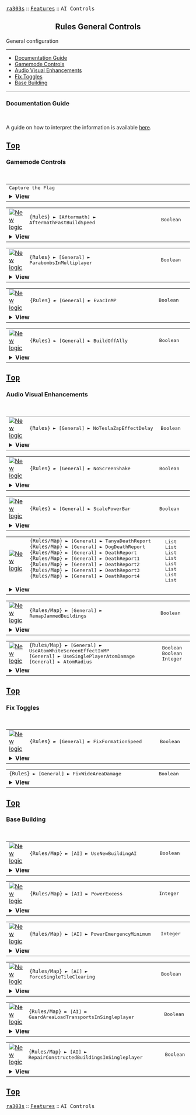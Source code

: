 <a href="../README.md"><kbd>ra303s</kbd></a> :: <a href="./features.md"><kbd>Features</kbd></a> :: <kbd><kbd>AI Controls</kbd></kbd><br>
<h2 align="center">Rules General Controls</h2>

General configuration

-------

 - [Documentation Guide](#documentation-guide)
 - [Gamemode Controls](#gamemode-controls)
 - [Audio Visual Enhancements](#audio-visual-enhancements) 
 - [Fix Toggles](#fix-toggles) 
 - [Base Building](#base-building) 


-------
### Documentation Guide
<br>

A guide on how to interpret the information is available [here](./dockeys.md).


<a href="#rules-general-controls"><kbd>Top</kbd></a><br>
-------
### Gamemode Controls
<br>


<table><tr><td width="1012"><samp>
Capture the Flag
</samp></td></tr><tr><td><details><summary><b>View</b></summary>
  
```Inherited from iran's r-series```

Capture the flag can now be enabled for skirmish. Westwood added specific checks to disable this game mode for skirmish, but I don't know why. Be warned.
</details></td></tr></table>


<table><tr><td width="50"><a href="#"><img title="New logic" src="./img/30x15/new.png"></a></td><td width="842"><samp>
<code>{Rules}</code> ► [Aftermath] ► AftermathFastBuildSpeed
</samp></td><td width="120"><samp>Boolean</samp></td></tr><tr><td colspan="3"><details><summary><b>View</b></summary>

```Inherited from iran's r-series```

New **RULES.INI** `AftermathFastBuildSpeed`= yes/no keyword under the section [Aftermath], with this enabled there won't be a cap for build speed increase when you buy additional production facilities of the same type (e.g. more than two Barracks)and the Aftermath expansion is installed. If you want to use this online you need to play versus other players running this patch and the "Force AM fast build speed" RULES.INI file (this is also available as a RedAlertConfig.exe option).
</details></td></tr></table>


<table><tr><td width="50"><a href="#"><img title="New logic" src="./img/30x15/new.png"></a></td><td width="842"><samp>
<code>{Rules}</code> ► [General] ► ParabombsInMultiplayer
</samp></td><td width="120"><samp>Boolean</samp></td></tr><tr><td colspan="3"><details><summary><b>View</b></summary>
  
```Inherited from iran's r-series```

When enabled it will make parabombs available in multiplayer.
</details></td></tr></table>


<table><tr><td width="50"><a href="#"><img title="New logic" src="./img/30x15/new.png"></a></td><td width="842"><samp>
<code>{Rules}</code> ► [General] ► EvacInMP
</samp></td><td width="120"><samp>Boolean</samp></td></tr><tr><td colspan="3"><details><summary><b>View</b></summary>
  
```Inherited from iran's r-series```

When enabled, the infantry `GNRL` and `EINSTEIN` get evacuated if they enter a Chinook in multiplayer. Enabled by default.
</details></td></tr></table>


<table><tr><td width="50"><a href="#"><img title="New logic" src="./img/30x15/new.png"></a></td><td width="842"><samp>
<code>{Rules}</code> ► [General] ► BuildOffAlly
</samp></td><td width="120"><samp>Boolean</samp></td></tr><tr><td colspan="3"><details><summary><b>View</b></summary>
  
```Inherited from iran's r-series```

Allows the player to build off ally buildings.
</details></td></tr></table>


<a href="#rules-general-controls"><kbd>Top</kbd></a><br>
-------
### Audio Visual Enhancements
<br>

<table><tr><td width="50"><a href="#"><img title="New logic" src="./img/30x15/new.png"></a></td><td width="842"><samp>
<code>{Rules}</code> ► [General] ► NoTeslaZapEffectDelay
</samp></td><td width="120"><samp>Boolean</samp></td></tr><tr><td colspan="3"><details><summary><b>View</b></summary>
  
```Inherited from iran's r-series```

Suppresses the tesla zap drawing effect, removing artificial latency from the rendering. This may cause tesla bolts to be invisible.
</details></td></tr></table>


<table><tr><td width="50"><a href="#"><img title="New logic" src="./img/30x15/new.png"></a></td><td width="842"><samp>
<code>{Rules}</code> ► [General] ► NoScreenShake
</samp></td><td width="120"><samp>Boolean</samp></td></tr><tr><td colspan="3"><details><summary><b>View</b></summary>
  
```Inherited from iran's r-series```

Suppresses full screen shake, removing artificial latency from the rendering, especially if there are several explosions happening at once. 
</details></td></tr></table>


<table><tr><td width="50"><a href="#"><img title="New logic" src="./img/30x15/new.png"></a></td><td width="842"><samp>
<code>{Rules}</code> ► [General] ► ScalePowerBar
</samp></td><td width="120"><samp>Boolean</samp></td></tr><tr><td colspan="3"><details><summary><b>View</b></summary>
  
Changes in the power meter is hardly seen when the player has above 1600 power or drain.
If enabled, the power bar will scale with increased power generation and consumption. 
</details></td></tr></table>


<table><tr><td width="50"><a href="#"><img title="New logic" src="./img/30x15/new.png"></a></td><td width="842"><samp>
<code>{Rules/Map}</code> ► [General]  ► TanyaDeathReport<br>
<code>{Rules/Map}</code> ► [General]  ► DogDeathReport<br>
<code>{Rules/Map}</code> ► [General]  ► DeathReport<br>
<code>{Rules/Map}</code> ► [General]  ► DeathReport1<br>
<code>{Rules/Map}</code> ► [General]  ► DeathReport2<br>
<code>{Rules/Map}</code> ► [General]  ► DeathReport3<br>
<code>{Rules/Map}</code> ► [General]  ► DeathReport4

</samp></td><td width="120"><samp>List<br>
List<br>
List<br>
List<br>
List<br>
List<br>
List<br>
List
</a></samp></td></tr><tr><td colspan="3"><details><summary><b>View</b></summary>

```New Logic```

Replaces defaults for the infantry responses. See <a href="./infantrytypes.md/#custom-voices">InfantryTypes</a> for more details.
</details></td></tr></table>


<table><tr><td width="50"><a href="#"><img title="New logic" src="./img/30x15/new.png"></a></td><td width="842"><samp>
<code>{Rules/Map}</code> ► [General] ► RemapJammedBuildings
</samp></td><td width="120"><samp>Boolean</samp></td></tr><tr><td colspan="3"><details><summary><b>View</b></summary>

If set to true, remaps jammed buildings using the Shade remap. See <a href="./buildingtypes.md/#jamming-buildings">BuildingTypes</a> for more details. 
</details></td></tr></table>


<table><tr><td width="50"><a href="#"><img title="New logic" src="./img/30x15/new.png"></a></td><td width="842"><samp>
<code>{Rules/Map}</code> ► [General]  ► UseAtomWhiteScreenEffectInMP<br>
[General]  ► UseSinglePlayerAtomDamage<br>
[General]  ► AtomRadius
</samp></td><td width="120"><samp>Boolean<br>Boolean<br>Integer</a></samp></td></tr><tr><td colspan="3"><details><summary><b>View</b></summary>

```Inherited from iran's r-series)```

Atomic weapon controls. See <a href="./warheads.md/#atomic-weapons">Warheads</a> for more details. 
</details></td></tr></table>


<a href="#rules-general-controls"><kbd>Top</kbd></a><br>
-------
### Fix Toggles
<br>

<table><tr><td width="50"><a href="#"><img title="New logic" src="./img/30x15/new.png"></a></td><td width="842"><samp>
<code>{Rules}</code> ► [General] ► FixFormationSpeed
</samp></td><td width="120"><samp>Boolean</samp></td></tr><tr><td colspan="3"><details><summary><b>View</b></summary>
  
```Inherited from AlexB's Arda / iran's r-series```

Optional fix for the formation exploit, the slowest unit speed is used now as formation speed when this fix is enabled. This fix is applied by default for skirmish and single player, but not in multiplayer.
</details></td></tr></table>


<table><tr><td width="892"><samp>
<code>{Rules}</code> ► [General]  ► FixWideAreaDamage
</samp></td><td width="120"><samp>Boolean</samp></td></tr><tr><td colspan="2"><details><summary><b>View</b></summary>

Large explosions with a very large area of effect (Nuke, Monster Tank explosions) had their damage values calculated incorrectly - the damage increases the further it is from the epicenter.

This fix inverts the relationship so that the epicenter receives the maximum damage, and the radial edge receives 0 damage. 
</details></td></tr></table>



<a href="#rules-general-controls"><kbd>Top</kbd></a><br>
-------
### Base Building
<br>

<table><tr><td width="50"><a href="#"><img title="New logic" src="./img/30x15/new.png"></a></td><td width="842"><samp>
<code>{Rules/Map}</code> ► [AI]  ► UseNewBuildingAI
</samp></td><td width="120"><samp>Boolean</samp></td></tr><tr><td colspan="3"><details><summary><b>View</b></summary>
 
If set to true, an AutoBase AI will use [<BuildingType>] ► `AIBuildType` and `AIBuildLimit` to queue its structures. Prerequisite checks, Owner checks and tech levels are honored.
This allows several modding improvements to the Skirmish/Multiplayer AI, and Singleplayer AI if AutoBase is triggered. Examples include:

 - Allowing new buildings to be considered by the AI.
 - Existing buildings can now be considered by the AI. This includes the Service Depot, Camo Pillbox and superweapons.
 - The AI no longer builds buildings that it is not an Owner of (unless DoubleOwned is in play). This allows you to use faction-specific replacements, and the AI can build them instead of the original. 
 - Muitlple buildings can be sloted into the same `AIBuildType` category. You are no longer stuck with hardcoded structures like Ore Refinery, Barracks, War Factory, Tesla Coil, Helipad, Airfield checks  

The new BaseBuilding base plan is as follows:

|Step              |Condition                                                                                     |Build (`AIBuildType`)    |Priority
:------------------|:---------------------------------------------------------------------------------------------|:------------------------|:--------------------------------------------------
|Refinery          |Number of refineries below [AI] ► `RefineryLimit` <br>and below [AI] ► `RefineryRatio`        |REFINERY                 |If no refinery, `HIGH`. <br>Otherwise, `NORMAL`
|Low Power         |Base at low power                                                                             |POWER                    |`HIGH`
|Power             |Base excess power below [AI] ► `PowerSurplus`                                                 |POWER                    |If no refinery, `LOW`. <br>Otherwise, `NORMAL`
|Barracks          |Number of barracks below [AI] ► `BarracksLimit` <br>and below [AI] ► `BarracksRatio`          |BARRACKS                 |If no barracks, `NORMAL`. <br>Otherwise, `LOW`
|War Factory       |Number of war factories below [AI] ► `WarLimit` <br>and below [AI] ► `WarRatio`               |WARFACTORY               |If no factory, `NORMAL`. <br>Otherwise, `LOW`
|Base Defenses     |Number of defenses below [AI] ► `DefenseLimit` <br>and below [AI] ► `DefenseRatio`            |DEFENSE                  |`NORMAL`
|AA Defenses       |Number of AA defenses below [AI] ► `AALimit` <br>and below [AI] ► `AARatio`                   |AA.DEFENSE               |If enemy house aircraft > defenses, `HIGH`. <br>Otherwise, `NORMAL`
|Adv. Defenses     |Number of adv. defenses below [AI] ► `TeslaRatio` <br>and below [AI] ► `TeslaLimit`           |ADV.DEFENSE              |`NORMAL`
|Tech              |A tech building is available                                                                  |TECH                     |`NORMAL`
|Helipads          |Number of barracks below [AI] ► `HelipadLimit` <br>and below [AI] ► `HelipadRatio`            |HELIPAD                  |`NORMAL`
|Airstrips         |Number of barracks below [AI] ► `AirstripLimit` <br>and below [AI] ► `AirstripRatio`          |AIRSTRIP                 |`NORMAL`
|Generic           |Any remaining buildings                                                                       |GENERIC                  |`NORMAL`

 - Amongst all considerations, the first category with the highest priority will be selected for construction.

 - Building types with `AIBuildType`=NONE are never considered for base building. Use it to disable such buildings from the roster.
 - For all checks, any building type that the AI house owns with a count equal or exceeding `AIBuildLimit` will not be considered for building.
 - If `AIBuildLimit` is not specified, assume unlimited, except when considering `AIBuildType`=TECH - then a count of 1 is assumed.

Note: The AI begins considering a new building right after placing that building, before the effects of the new building is applied (especially power drain). This means the AI might build another power-consuming building before building a power plant.

Note2: The AI will not cancel its building even if prerequisites can no longer be met during the 'building' phase.

</details></td></tr></table>


<table><tr><td width="50"><a href="#"><img title="New logic" src="./img/30x15/new.png"></a></td><td width="842"><samp>
<code>{Rules/Map}</code> ► [AI]  ► PowerExcess
</samp></td><td width="120"><samp>Integer</samp></td></tr><tr><td colspan="3"><details><summary><b>View</b></summary>

The AI will start selling power plants if the base has net power supply above this value. It is intended to provide the AI with some cash flow to help with the defense. 
Original Red Alert AI will only sell Power Plant (`POWR`) and Advanced Power Plant (`APWR`). The AI will now consider any building that has net positive power generation and is not a factory. 

The default value is 300.

</details></td></tr></table>



<table><tr><td width="50"><a href="#"><img title="New logic" src="./img/30x15/new.png"></a></td><td width="842"><samp>
<code>{Rules/Map}</code> ► [AI]  ► PowerEmergencyMinimum
</samp></td><td width="120"><samp>Integer</samp></td></tr><tr><td colspan="3"><details><summary><b>View</b></summary>

The AI has a hidden condition within its `PowerEmergency` logic. In addition to the base power below the `PowerEmergency` percentage value, the power deficit must also be more than this value in order to trigger the AI to start selling structures to restore power.

The default value is 400.

</details></td></tr></table>



<table><tr><td width="50"><a href="#"><img title="New logic" src="./img/30x15/new.png"></a></td><td width="842"><samp>
<code>{Rules/Map}</code> ► [AI]  ► ForceSingleTileClearing
</samp></td><td width="120"><samp>Boolean</samp></td></tr><tr><td colspan="3"><details><summary><b>View</b></summary>

If set to true, the AutoBase AI will ensure a 3x3 clearing when placing a 1x1 structure, by checking that the same structure can be placed in all 8 surrounding tiles. This effectively reduces clutter by forcing spacing between its small structures, and also biases them towards the edge of the bases due to the larger effective footprint.

This option is effective regardless of whether `UseNewBuildingAI` is enabled.

Only two types of foundations are supported - the 1x1 size shared by most base defenses and the Silo, and the 'tall' 1x1 size shared by the AA Gun, Tesla Coil, and Gap Generator. New buildings that use these foundations are subject to the same behavior.

</details></td></tr></table>


<table><tr><td width="50"><a href="#"><img title="New logic" src="./img/30x15/new.png"></a></td><td width="842"><samp>
<code>{Rules/Map}</code> ► [AI]  ► GuardAreaLoadTransportsInSingleplayer
</samp></td><td width="120"><samp>Boolean</samp></td></tr><tr><td colspan="3"><details><summary><b>View</b></summary>

When an AI transport unit is assigned the Guard Area mission in Skirmish or Multiplayer mode, the AI will load the unit with available infantry with mission Guard or Guard Area in the map.

This options re-enables the same behavior in Singleplayer mode. This may break mission behavior due to normally team-unrecruitable Guard Area infantry being put inside APC units, so it is recommended to apply it per map basis.

</details></td></tr></table>


<table><tr><td width="50"><a href="#"><img title="New logic" src="./img/30x15/new.png"></a></td><td width="842"><samp>
<code>{Rules/Map}</code> ► [AI]  ► RepairConstructedBuildingsInSingleplayer
</samp></td><td width="120"><samp>Boolean</samp></td></tr><tr><td colspan="3"><details><summary><b>View</b></summary>

Singleplayer AI never repairs newly constructed buildings, even if [IQ] ► RepairSell values are met.
This key enables this behavior. Note that other checks still need to be fulfilled (RepairSell, credits above CreditsReserve) in order for repair to actually occur.

Note that enabling this will override the repair setting on preplaced buildings, unless you use a Map Action to manipulate IQ value to toggle this behavior.

</details></td></tr></table>


<a href="#rules-general-controls"><kbd>Top</kbd></a><br>
-------
<a href="../README.md"><kbd>ra303s</kbd></a> :: <a href="./features.md"><kbd>Features</kbd></a> :: <kbd><kbd>AI Controls</kbd></kbd><br>

